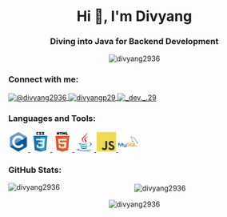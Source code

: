 <h1 align="center">Hi 👋, I'm Divyang</h1>  
<h3 align="center">Diving into Java for Backend Development</h3>  

<p align="center">  
    <img src="https://github-profile-trophy.vercel.app/?username=divyang2936" alt="divyang2936" />  
</p>  

<h3 align="left">Connect with me:</h3>  
<p align="left">  
    <a href="https://twitter.com/@divyang2936" target="blank">  
        <img align="center" src="https://raw.githubusercontent.com/rahuldkjain/github-profile-readme-generator/master/src/images/icons/Social/twitter.svg" alt="@divyang2936" height="30" width="40" />  
    </a>  
    <a href="https://linkedin.com/in/divyangp29" target="blank">  
        <img align="center" src="https://raw.githubusercontent.com/rahuldkjain/github-profile-readme-generator/master/src/images/icons/Social/linked-in-alt.svg" alt="divyangp29" height="30" width="40" />  
    </a>  
    <a href="https://instagram.com/_dev._.29" target="blank">  
        <img align="center" src="https://raw.githubusercontent.com/rahuldkjain/github-profile-readme-generator/master/src/images/icons/Social/instagram.svg" alt="_dev._.29" height="30" width="40" />  
    </a>  
</p>  

<h3 align="left">Languages and Tools:</h3>  
<p align="left">  
    <a href="https://www.cprogramming.com/" target="_blank" rel="noreferrer">  
        <img src="https://raw.githubusercontent.com/devicons/devicon/master/icons/c/c-original.svg" alt="c" width="40" height="40"/>  
    </a>  
    <a href="https://www.w3schools.com/css/" target="_blank" rel="noreferrer">  
        <img src="https://raw.githubusercontent.com/devicons/devicon/master/icons/css3/css3-original-wordmark.svg" alt="css3" width="40" height="40"/>  
    </a>  
    <a href="https://www.w3.org/html/" target="_blank" rel="noreferrer">  
        <img src="https://raw.githubusercontent.com/devicons/devicon/master/icons/html5/html5-original-wordmark.svg" alt="html5" width="40" height="40"/>  
    </a>  
    <a href="https://www.java.com" target="_blank" rel="noreferrer">  
        <img src="https://raw.githubusercontent.com/devicons/devicon/master/icons/java/java-original.svg" alt="java" width="40" height="40"/>  
    </a>  
    <a href="https://developer.mozilla.org/en-US/docs/Web/JavaScript" target="_blank" rel="noreferrer">  
        <img src="https://raw.githubusercontent.com/devicons/devicon/master/icons/javascript/javascript-original.svg" alt="javascript" width="40" height="40"/>  
    </a>  
    <a href="https://www.mysql.com/" target="_blank" rel="noreferrer">  
        <img src="https://raw.githubusercontent.com/devicons/devicon/master/icons/mysql/mysql-original-wordmark.svg" alt="mysql" width="40" height="40"/>  
    </a>  
</p>  

<h3 align="left">GitHub Stats:</h3>  
<p align="center">  
    <img align="left" src="https://github-readme-stats.vercel.app/api/top-langs?username=divyang2936&show_icons=true&locale=en&layout=compact" alt="divyang2936" />  
</p>  
<p align="center">  
    <img align="center" src="https://github-readme-stats.vercel.app/api?username=divyang2936&show_icons=true&locale=en" alt="divyang2936" />  
</p>  
<p align="center">  
    <img align="center" src="https://github-readme-streak-stats.herokuapp.com/?user=divyang2936&" alt="divyang2936" />  
</p>
